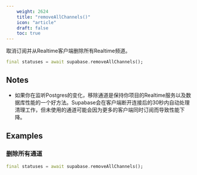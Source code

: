 ```yaml
---
    weight: 2624
    title: "removeAllChannels()"
    icon: "article"
    draft: false
    toc: true
---
```


取消订阅并从Realtime客户端删除所有Realtime频道。


```dart
final statuses = await supabase.removeAllChannels();
```






## Notes

- 如果你在监听Postgres的变化，移除通道是保持你项目的Realtime服务以及数据库性能的一个好方法。Supabase会在客户端断开连接后的30秒内自动处理清理工作，但未使用的通道可能会因为更多的客户端同时订阅而导致性能下降。










## Examples

### 删除所有通道



```dart
final statuses = await supabase.removeAllChannels();
```